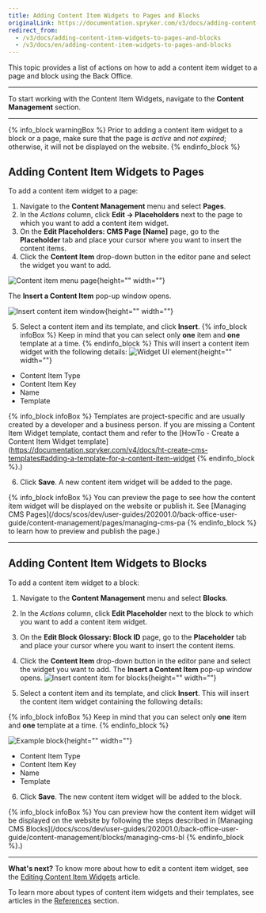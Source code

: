 ```yaml
---
title: Adding Content Item Widgets to Pages and Blocks
originalLink: https://documentation.spryker.com/v3/docs/adding-content-item-widgets-to-pages-and-blocks
redirect_from:
  - /v3/docs/adding-content-item-widgets-to-pages-and-blocks
  - /v3/docs/en/adding-content-item-widgets-to-pages-and-blocks
---
```


This topic provides a list of actions on how to add a content item widget to a page and block using the Back Office.
***
To start working with the Content Item Widgets, navigate to the **Content Management** section.
***
{% info_block warningBox %}
Prior to adding a content item widget to a block or a page, make sure that the page is _active_ and _not expired_; otherwise, it will not be displayed on the website.
{% endinfo_block %}

## Adding Content Item Widgets to Pages
To add a content item widget to a page:

1. Navigate to the **Content Management** menu and select **Pages**.
2. In the _Actions_ column, click **Edit -> Placeholders** next to the page to which you want to add a content item widget. 
3. On the **Edit Placeholders: CMS Page [Name]** page, go to the **Placeholder** tab and place your cursor where you want to insert the content items.
4. Click the **Content Item** drop-down button in the editor pane and select the widget you want to add. 

![Content item menu page](https://spryker.s3.eu-central-1.amazonaws.com/docs/User+Guides/Back+Office+User+Guides/Content+Management+System/Content+Item+Widgets/Adding+Content+Item+Widgets+to+Pages+and+Blocks/content-item-menu-page.png){height="" width=""}

The **Insert a Content Item** pop-up window opens.

![Insert content item window](https://spryker.s3.eu-central-1.amazonaws.com/docs/User+Guides/Back+Office+User+Guides/Content+Management+System/Content+Item+Widgets/Adding+Content+Item+Widgets+to+Pages+and+Blocks/insert-content-item-window.png){height="" width=""}

5. Select a content item and its template, and click **Insert**. 
{% info_block infoBox %}
Keep in mind that you can select only **one** item and **one** template at a time.
{% endinfo_block %}
This will insert a content item widget with the following details: 
![Widget UI element](https://spryker.s3.eu-central-1.amazonaws.com/docs/User+Guides/Back+Office+User+Guides/Content+Management+System/Content+Item+Widgets/Adding+Content+Item+Widgets+to+Pages+and+Blocks/widget-ui-element.png){height="" width=""}

* Content Item Type
* Content Item Key
* Name
* Template

{% info_block infoBox %}
Templates are project-specific and are usually created by a developer and a business person. If you are missing a Content Item Widget template, contact them and refer to the [HowTo - Create a Content Item Widget template](https://documentation.spryker.com/v4/docs/ht-create-cms-templates#adding-a-template-for-a-content-item-widget
{% endinfo_block %}.)

6. Click **Save**. A new content item widget will be added to the page.

{% info_block infoBox %}
You can preview the page to see how the content item widget will be displayed on the website or publish it. See  [Managing CMS Pages](/docs/scos/dev/user-guides/202001.0/back-office-user-guide/content-management/pages/managing-cms-pa
{% endinfo_block %} to learn how to preview and publish the page.)
***
## Adding Content Item Widgets to Blocks
To add a content item widget to a block:

1. Navigate to the **Content Management** menu and select **Blocks**.
2. In the _Actions_ column, click **Edit Placeholder** next to the block to which you want to add a content item widget.
3. On the **Edit Block Glossary: Block ID** page, go to the **Placeholder** tab and place your cursor where you want to insert the content items.
4. Click the **Content Item** drop-down button in the editor pane and select the widget you want to add. The **Insert a Content Item** pop-up window opens.
![Insert content item for blocks](https://spryker.s3.eu-central-1.amazonaws.com/docs/User+Guides/Back+Office+User+Guides/Content+Management+System/Content+Item+Widgets/Adding+Content+Item+Widgets+to+Pages+and+Blocks/insert-content-item-widget-block.png){height="" width=""}

5. Select a content item and its template, and click **Insert**. This will insert the content item widget containing the following details:

{% info_block infoBox %}
Keep in mind that you can select only **one** item and **one** template at a time.
{% endinfo_block %}

![Example block](https://spryker.s3.eu-central-1.amazonaws.com/docs/User+Guides/Back+Office+User+Guides/Content+Management+System/Content+Item+Widgets/Adding+Content+Item+Widgets+to+Pages+and+Blocks/example-block.png){height="" width=""}

* Content Item Type
* Content Item Key
* Name
* Template

6. Click **Save**. The new content item widget will be added to the block. 

{% info_block infoBox %}
You can preview how the content item widget will be displayed on the website by following the steps described in  [Managing CMS Blocks](/docs/scos/dev/user-guides/202001.0/back-office-user-guide/content-management/blocks/managing-cms-bl
{% endinfo_block %}.)
***
**What's next?**
To know more about how to edit a content item widget, see the [Editing Content Item Widgets](/docs/scos/dev/user-guides/202001.0/back-office-user-guide/content-management/content-items/content-item-widgets/editing-content) article.

To learn more about types of content item widgets and their templates, see articles in the [References](/docs/scos/dev/user-guides/202001.0/back-office-user-guide/content-management/content-items/content-item-widgets/references/content-item-wi) section.
